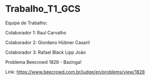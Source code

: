 # Trabalho_T1_GCS
Equipe de Trabalho:

Colaborador 1: Raul Carvalho

Colaborador 2: Giordano Hübner Casaril

Colaborador 3: Rafael Black Lipp João

Problema Beecrowd 1828 - Bazinga!

Link: https://www.beecrowd.com.br/judge/en/problems/view/1828
